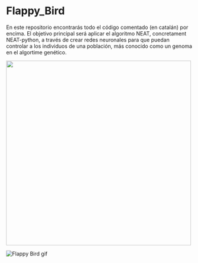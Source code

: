 # Flappy_Bird

En este repositorio encontrarás todo el código comentado (en catalán) por encima. El objetivo principal será aplicar el algoritmo NEAT, concretament NEAT-python, a través de crear redes neuronales para que puedan controlar a los individuos de una población, más conocido como un genoma en el algortime genético.

<img src="https://github.com/dtoscar24/Flappy_Bird/assets/139642210/5aa51dc2-0173-4868-9484-e64ad8d7fdbc" width="500" height="500" />

![Flappy Bird gif](https://github.com/dtoscar24/Flappy_Bird/assets/139642210/5aa51dc2-0173-4868-9484-e64ad8d7fdbc)
